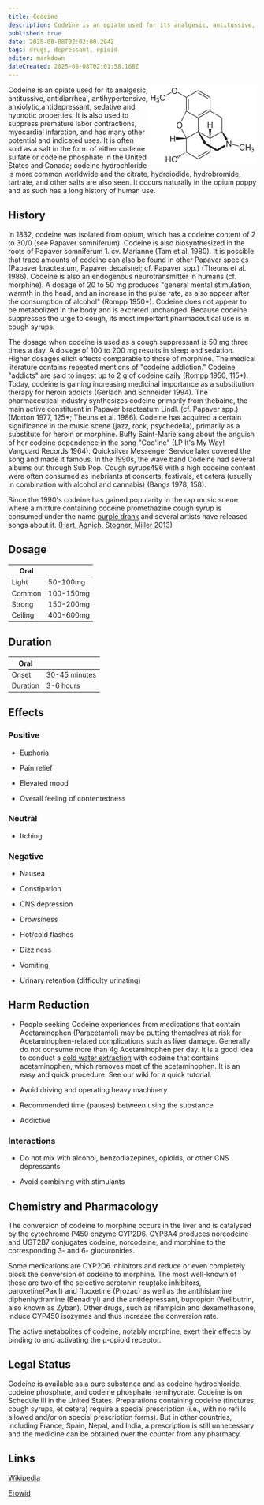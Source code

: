 ```yaml
---
title: Codeine
description: Codeine is an opiate used for its analgesic, antitussive, antidiarrheal, antihypertensive, anxiolytic,antidepressant, sedative and hypnotic properties.
published: true
date: 2025-08-08T02:02:00.294Z
tags: drugs, depressant, opioid
editor: markdown
dateCreated: 2025-08-08T02:01:58.168Z
---
```


<img src="/assets/codeine_structure.jpg" align="right">

Codeine is an opiate used for its analgesic, antitussive, antidiarrheal, antihypertensive, anxiolytic,antidepressant, sedative and hypnotic properties. It is also used to suppress premature labor contractions, myocardial infarction, and has many other potential and indicated uses. It is often sold as a salt in the form of either codeine sulfate or codeine phosphate in the United States and Canada; codeine hydrochloride is more common worldwide and the citrate, hydroiodide, hydrobromide, tartrate, and other salts are also seen. It occurs naturally in the opium poppy and as such has a long history of human use.

## History

In 1832, codeine was isolated from opium, which has a codeine content of 2 to 30/0 (see Papaver somniferum). Codeine is also biosynthesized in the roots of Papaver somniferum 1. cv. Marianne (Tam et al. 1980). It is possible that trace amounts of codeine can also be found in other Papaver species (Papaver bracteatum, Papaver decaisnei; cf. Papaver spp.) (Theuns et al. 1986). Codeine is also an endogenous neurotransmitter in humans (cf. morphine). A dosage of 20 to 50 mg produces "general mental stimulation, warmth in the head, and an increase in the pulse rate, as also appear after the consumption of alcohol" (Rompp 1950*). Codeine does not appear to be metabolized in the body and is excreted unchanged. Because codeine suppresses the urge to cough, its most important pharmaceutical use is in cough syrups.

The dosage when codeine is used as a cough suppressant is 50 mg three times a day. A dosage of 100 to 200 mg results in sleep and sedation.
Higher dosages elicit effects comparable to those of morphine. The medical literature contains repeated mentions of "codeine addiction." Codeine "addicts" are said to ingest up to 2 g of codeine daily (Rompp 1950, 115*). Today, codeine is gaining increasing medicinal importance as a substitution therapy for heroin addicts (Gerlach and Schneider 1994). The pharmaceutical industry synthesizes codeine primarily from thebaine, the main active constituent in Papaver bracteatum Lindl. (cf. Papaver spp.) (Morton 1977, 125*; Theuns et al. 1986). Codeine has acquired a certain significance in the music scene (jazz, rock, psychedelia), primarily as a substitute for heroin or morphine. Buffy Saint-Marie sang about the anguish of her codeine dependence in the song "Cod'ine" (LP It's My Way! Vanguard Records 1964). Quicksilver Messenger Service later covered the song and made it famous. In the 1990s, the wave band Codeine had several albums out through Sub Pop. Cough syrups496 with a high codeine content were often consumed as inebriants at concerts, festivals, et cetera (usually in combination with alcohol and cannabis) (Bangs 1978, 158).

Since the 1990's codeine has gained popularity in the rap music scene where a mixture containing codeine promethazine cough syrup is consumed under the name [purple drank](https://en.wikipedia.org/wiki/Purple_drank) and several artists have released songs about it. ([Hart, Agnich, Stogner, Miller 2013](http://link.springer.com/article/10.1007%2Fs12103-013-9213-7))

## Dosage

| Oral |  |
|------|---|
| Light | 50-100mg |
| Common | 100-150mg |
| Strong | 150-200mg |
| Ceiling | 400-600mg |

## Duration

| Oral |  |
|------|---|
| Onset | 30-45 minutes |
| Duration | 3-6 hours |

## Effects

### Positive

* Euphoria

* Pain relief

* Elevated mood

* Overall feeling of contentedness

### Neutral

* Itching

### Negative

* Nausea

* Constipation

* CNS depression

* Drowsiness

* Hot/cold flashes

* Dizziness

* Vomiting

* Urinary retention (difficulty urinating)

## Harm Reduction

* People seeking Codeine experiences from medications that contain Acetaminophen (Paracetamol) may be putting themselves at risk for Acetaminophen-related complications such as liver damage.  Generally do not consume more than 4g Acetaminophen per day. It is a good idea to conduct a [cold water extraction](https://wiki.tripsit.me/wiki/Cold_Water_Extraction) with codeine that contains acetaminophen, which removes most of the acetaminophen. It is an easy and quick procedure. See our wiki for a quick tutorial.

* Avoid driving and operating heavy machinery

* Recommended time (pauses) between using the substance

* Addictive

### Interactions

* Do not mix with alcohol, benzodiazepines, opioids, or other CNS depressants

* Avoid combining with stimulants 

## Chemistry and Pharmacology

The conversion of codeine to morphine occurs in the liver and is catalysed by the cytochrome P450 enzyme CYP2D6. CYP3A4 produces norcodeine and UGT2B7 conjugates codeine, norcodeine, and morphine to the corresponding 3- and 6- glucuronides.

Some medications are CYP2D6 inhibitors and reduce or even completely block the conversion of codeine to morphine. The most well-known of these are two of the selective serotonin reuptake inhibitors, paroxetine(Paxil) and fluoxetine (Prozac) as well as the antihistamine diphenhydramine (Benadryl) and the antidepressant, bupropion (Wellbutrin, also known as Zyban). Other drugs, such as rifampicin and dexamethasone, induce CYP450 isozymes and thus increase the conversion rate.

The active metabolites of codeine, notably morphine, exert their effects by binding to and activating the μ-opioid receptor.

## Legal Status

Codeine is available as a pure substance and as codeine hydrochloride, codeine phosphate, and codeine phosphate hemihydrate. Codeine is on Schedule III in the United States. Preparations containing codeine (tinctures, cough syrups, et cetera) require a special prescription (i.e., with no refills allowed and/or on special prescription forms). But in other countries, including France, Spain, Nepal, and India, a prescription is still unnecessary and the medicine can be obtained over the counter from any pharmacy.

## Links

[Wikipedia](http://en.wikipedia.org/wiki/Codeine)

[Erowid](http://www.erowid.org/pharms/codeine/codeine.shtml)